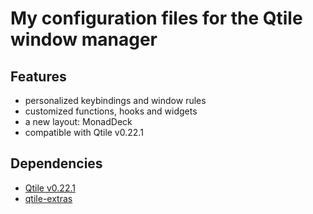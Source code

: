 # My configuration files for the Qtile window manager

## Features

* personalized keybindings and window rules
* customized functions, hooks and widgets
* a new layout: MonadDeck
* compatible with Qtile v0.22.1

## Dependencies

* [Qtile v0.22.1](https://github.com/qtile/qtile)
* [qtile-extras](https://github.com/elParaguayo/qtile-extras)
